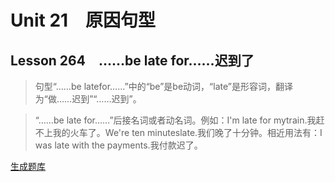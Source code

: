 ﻿ # Unit 21　原因句型
 ## Lesson 264　……be late for……迟到了
 
> 句型“……be latefor……”中的“be”是be动词，“late”是形容词，翻译为“做……迟到”“……迟到”。

> “……be late for……”后接名词或者动名词。例如：I'm late for mytrain.我赶不上我的火车了。We're ten minuteslate.我们晚了十分钟。相近用法有：I was late with the payments.我付款迟了。


 [生成题库](./sentence/f264.json)